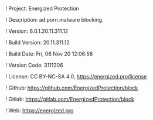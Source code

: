 ! Project: Energized Protection

! Description: ad.porn.malware blocking.

! Version: 6.0.1.20.11.311.12

! Build Version: 20.11.311.12

! Build Date: Fri, 06 Nov 20 12:06:58

! Version Code: 3111206

! License: CC BY-NC-SA 4.0, https://energized.pro/license

! Github: https://github.com/EnergizedProtection/block

! Gitlab: https://gitlab.com/EnergizedProtection/block


! Web: https://energized.pro
